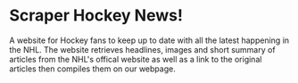 # Scraper Hockey News!

A website for Hockey fans to keep up to date with all the latest happening in the NHL.
The website retrieves headlines, images and short summary of articles from the NHL's offical website as well as a link to the original articles then compiles them on our webpage.

